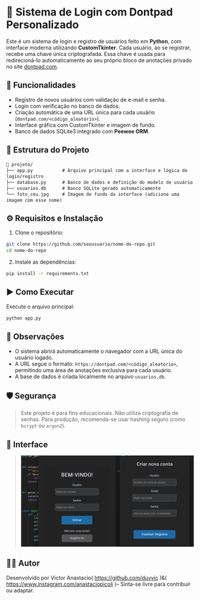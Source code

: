 # 🧠 Sistema de Login com Dontpad Personalizado

Este é um sistema de login e registro de usuários feito em **Python**, com interface moderna utilizando **CustomTkinter**. Cada usuário, ao se registrar, recebe uma chave única criptografada. Essa chave é usada para redirecioná-lo automaticamente ao seu próprio bloco de anotações privado no site [dontpad.com](https://dontpad.com).

## 🚀 Funcionalidades

- Registro de novos usuários com validação de e-mail e senha.
- Login com verificação no banco de dados.
- Criação automática de uma URL única para cada usuário (`dontpad.com/<código_aleatório>`).
- Interface gráfica com CustomTkinter e imagem de fundo.
- Banco de dados SQLite3 integrado com **Peewee ORM**.

## 📂 Estrutura do Projeto

```
📁 projeto/
├── app.py           # Arquivo principal com a interface e lógica de login/registro
├── database.py      # Banco de dados e definição do modelo de usuário
├── usuarios.db      # Banco SQLite gerado automaticamente
└── foto_ceu.jpg     # Imagem de fundo da interface (adicione uma imagem com esse nome)
```

## ⚙️ Requisitos e Instalação

1. Clone o repositório:

```bash
git clone https://github.com/seuusuario/nome-do-repo.git
cd nome-do-repo
```

2. Instale as dependências:

```bash
pip install -r requirements.txt
```

## ▶️ Como Executar

Execute o arquivo principal:

```bash
python app.py
```

## 📌 Observações

- O sistema abrirá automaticamente o navegador com a URL única do usuário logado.
- A URL segue o formato: `https://dontpad.com/<código_aleatório>`, permitindo uma área de anotações exclusiva para cada usuário.
- A base de dados é criada localmente no arquivo `usuarios.db`.

## 🛡️ Segurança

> Este projeto é para fins educacionais. Não utiliza criptografia de senhas. Para produção, recomenda-se usar hashing seguro (como `bcrypt` ou `argon2`).

## 📸 Interface

> ![screenshot](preview.jpg.png)  


## 👨‍💻 Autor

Desenvolvido por Victor Anastacio( https://github.com/duvvic )&( https://www.instagram.com/anastaciopicoli )– Sinta-se livre para contribuir ou adaptar.
